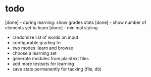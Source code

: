 # todo
[done] - during learning: show grades stats
[done] - show number of elements yet to learn
[done] - minimal styling
- randomize list of words on input
- configurable grading fn
- two modes: learn and browse
- choose a learning set
- generate modules from plaintext files
- add more testsets for learning
- save stats permanently for tacking (file, db)
